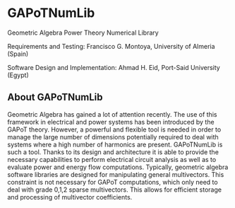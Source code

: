 # GAPoTNumLib
Geometric Algebra Power Theory Numerical Library

Requirements and Testing: 
Francisco G. Montoya, University of Almeria (Spain)

Software Design and Implementation: 
Ahmad H. Eid, Port-Said University (Egypt)

## About GAPoTNumLib
Geometric Algebra has gained a lot of attention recently. The use of this framework in electrical and power systems has been introduced by the GAPoT theory. However, a powerful and flexible tool is needed in order to manage the large number of dimensions potentially required to deal with systems where a high number of harmonics are present. GAPoTNumLib is such a tool. Thanks to its design and architecture it is able to provide the necessary capabilities to perform electrical circuit analysis as well as to evaluate power and energy flow computations. Typically, geometric algebra software libraries are designed for manipulating general multivectors. This constraint is not necessary for GAPoT computations, which only need to deal with grade 0,1,2 sparse multivectors. This allows for efficient storage and processing of multivector coefficients.

